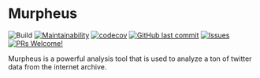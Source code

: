 # Murpheus

![Build](https://github.com/Social-Media-Public-Analysis/murpheus/workflows/Build/badge.svg)
[![Maintainability](https://api.codeclimate.com/v1/badges/3207d1f12fc95ac9162e/maintainability)](https://codeclimate.com/github/Social-Media-Public-Analysis/murpheus/maintainability)
[![codecov](https://codecov.io/gh/Social-Media-Public-Analysis/murpheus/branch/master/graph/badge.svg?token=S652XM8QA6)](https://codecov.io/gh/Social-Media-Public-Analysis/murpheus)
[![GitHub last commit](https://img.shields.io/github/last-commit/Social-Media-Public-Analysis/murpheus.svg?style=flat)]()
[![Issues](https://img.shields.io/github/issues-raw/Social-Media-Public-Analysis/murpheus.svg?maxAge=25000)](https://github.com/Twitter-Public-Analysis/Twitter-Public-Analysis/issues)
[![PRs Welcome!](https://img.shields.io/badge/PRs-welcome-brightgreen.svg?style=flat-square)](https://github.com/Social-Media-Public-Analysis/murpheus/pulls)


Murpheus is a powerful analysis tool that is used to analyze a ton of twitter data from the internet archive.
